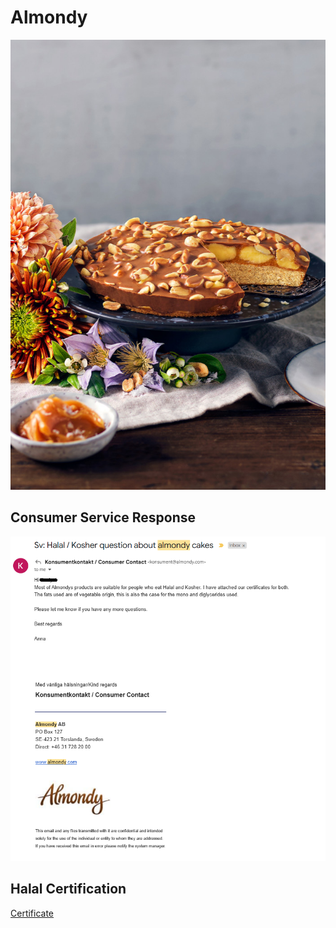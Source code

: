 # Almondy  
![Almondy Cake](https://raw.githubusercontent.com/HalalRadarSE/HalalSverige/main/Almondy_Salted-Caramel-right-700x1000.jpg)

## Consumer Service Response
![Response](https://raw.githubusercontent.com/HalalRadarSE/HalalSverige/main/Screenshot%202025-04-02%20162310.png)

## Halal Certification
[Certificate](https://raw.githubusercontent.com/HalalRadarSE/HalalSverige/main/Halal%20certificate%20Almondy%20exp%202023-08-31.pdf)

